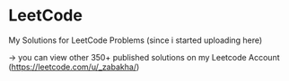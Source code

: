 # LeetCode
My Solutions for LeetCode Problems (since i started uploading here) 

-> you can view other 350+ published solutions on my Leetcode Account (https://leetcode.com/u/_zabakha/)

